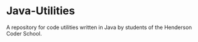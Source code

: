 # Java-Utilities
A repository for code utilities written in Java by students of the Henderson Coder School.
